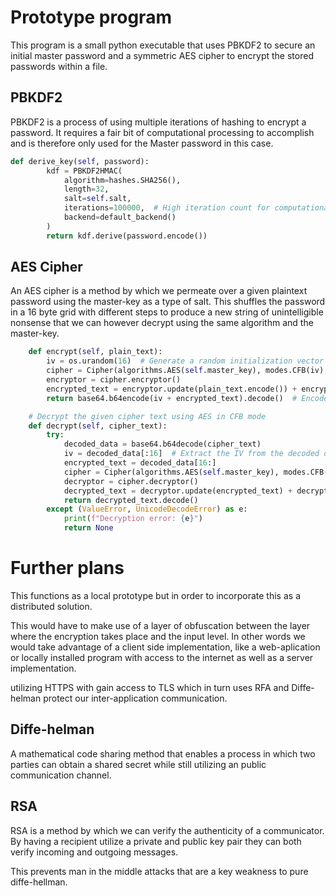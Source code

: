 # Prototype program

This program is a small python executable that uses PBKDF2 to secure an initial master password and a symmetric AES cipher to encrypt the stored passwords within a file.

## PBKDF2

PBKDF2 is a process of using multiple iterations of hashing to encrypt a password. It requires a fair bit of computational processing to accomplish and is therefore only used for the Master password in this case.

```python
def derive_key(self, password):
        kdf = PBKDF2HMAC(
            algorithm=hashes.SHA256(),
            length=32,
            salt=self.salt,
            iterations=100000,  # High iteration count for computational cost against brute-force attacks
            backend=default_backend()
        )
        return kdf.derive(password.encode())
```

## AES Cipher

An AES cipher is a method by which we permeate over a given plaintext password using the master-key as a type of salt. This shuffles the password in a 16 byte grid with different steps to produce a new string of unintelligible nonsense that we can however decrypt using the same algorithm and the master-key.

```python
    def encrypt(self, plain_text):
        iv = os.urandom(16)  # Generate a random initialization vector (IV)
        cipher = Cipher(algorithms.AES(self.master_key), modes.CFB(iv), backend=default_backend())
        encryptor = cipher.encryptor()
        encrypted_text = encryptor.update(plain_text.encode()) + encryptor.finalize()
        return base64.b64encode(iv + encrypted_text).decode()  # Encode IV + encrypted text as base64

    # Decrypt the given cipher text using AES in CFB mode
    def decrypt(self, cipher_text):
        try:
            decoded_data = base64.b64decode(cipher_text)
            iv = decoded_data[:16]  # Extract the IV from the decoded data
            encrypted_text = decoded_data[16:]
            cipher = Cipher(algorithms.AES(self.master_key), modes.CFB(iv), backend=default_backend())
            decryptor = cipher.decryptor()
            decrypted_text = decryptor.update(encrypted_text) + decryptor.finalize()
            return decrypted_text.decode()
        except (ValueError, UnicodeDecodeError) as e:
            print(f"Decryption error: {e}")
            return None
```

# Further plans
This functions as a local prototype but in order to incorporate this as a distributed solution.

This would have to make use of a layer of obfuscation between the layer where the encryption takes place and the input level. In other words we would take advantage of a client side implementation, like a web-aplication or locally installed program with access to the internet as well as a server implementation.

utilizing HTTPS with gain access to TLS which in turn uses RFA and Diffe-helman protect our inter-application communication. 

## Diffe-helman

A mathematical code sharing method that enables a process in which two parties can obtain a shared secret while still utilizing an public communication channel. 

## RSA

RSA is a method by which we can verify the authenticity of a communicator. By having a recipient utilize a private and public key pair they can both verify incoming and outgoing messages.

This prevents man in the middle attacks that are a key weakness to pure diffe-hellman.
